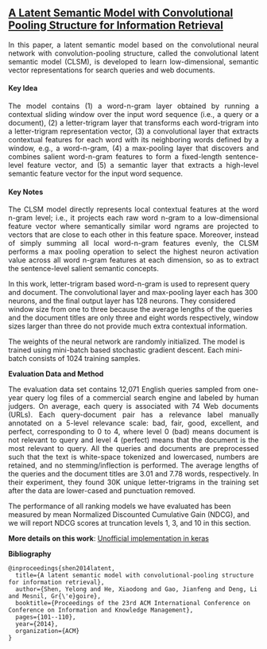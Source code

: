 ## [A Latent Semantic Model with Convolutional Pooling Structure for Information Retrieval](http://www.iro.umontreal.ca/~lisa/pointeurs/ir0895-he-2.pdf)

<p align="justify">
In this paper, a latent semantic model based on the convolutional neural network with convolution-pooling structure, called the convolutional latent semantic model (CLSM), is developed to learn low-dimensional, semantic vector representations for search queries and web documents.
<p align="justify">


#### Key Idea

<p align="justify">
The model contains (1) a word-n-gram layer obtained by running a contextual sliding window over the input word sequence (i.e., a query or a document), (2) a letter-trigram layer that transforms each word-trigram into a letter-trigram representation vector, (3) a convolutional layer that extracts contextual features for each word with its neighboring words defined by a window, e.g., a word-n-gram, (4) a max-pooling layer that discovers and combines salient word-n-gram features to form a fixed-length sentence-level feature vector, and (5) a semantic layer that extracts a high-level semantic feature vector for the input word sequence.
<p align="justify">

#### Key Notes

<p align="justify">
The CLSM model directly represents local contextual features at the word n-gram level; i.e., it projects each raw word n-gram to a low-dimensional feature vector where semantically similar word ngrams are projected to vectors that are close to each other in this feature space. Moreover, instead of simply summing all local word-n-gram features evenly, the CLSM performs a max pooling operation to select the highest neuron activation value across all word n-gram features at each dimension, so as to extract the sentence-level salient semantic concepts. 

In this work, letter-trigram based word-n-gram is used to represent query and document. The convolutional layer and max-pooling layer each has 300 neurons, and the final output layer has 128 neurons. They considered window size from one to three because the average lengths of the queries and the document titles are only three and eight words respectively, window sizes larger than three do not provide much extra contextual information.

The weights of the neural network are randomly initialized. The model is trained using mini-batch based stochastic gradient descent. Each mini-batch consists of 1024 training samples.
<p align="justify">

**Evaluation Data and Method**

<p align="justify">
The evaluation data set contains 12,071 English queries sampled from one-year  query log files of a commercial search engine and labeled by human judgers. On average, each query is associated with 74 Web documents (URLs). Each query-document pair has a relevance label manually annotated on a 5-level relevance scale: bad, fair, good, excellent, and perfect, corresponding to 0 to 4, where level 0 (bad) means document is not relevant to query and level 4 (perfect) means that the document is the most relevant to query. All the queries and documents are preprocessed such that the text is white-space tokenized and lowercased, numbers are retained, and no stemming/inflection is performed. The average lengths of the queries and the document titles are 3.01 and 7.78 words, respectively. In their experiment, they found 30K unique letter-trigrams  in the training set after the data are lower-cased and punctuation removed. 

The performance of all ranking models we have evaluated has been measured by mean Normalized Discounted Cumulative Gain (NDCG), and we will report NDCG scores at truncation levels 1, 3, and 10 in this section.
<p align="justify">

**More details on this work**: [Unofficial implementation in keras](https://github.com/airalcorn2/Deep-Semantic-Similarity-Model)

**Bibliography**
```
@inproceedings{shen2014latent,
  title={A latent semantic model with convolutional-pooling structure for information retrieval},
  author={Shen, Yelong and He, Xiaodong and Gao, Jianfeng and Deng, Li and Mesnil, Gr{\'e}goire},
  booktitle={Proceedings of the 23rd ACM International Conference on Conference on Information and Knowledge Management},
  pages={101--110},
  year={2014},
  organization={ACM}
}
```
